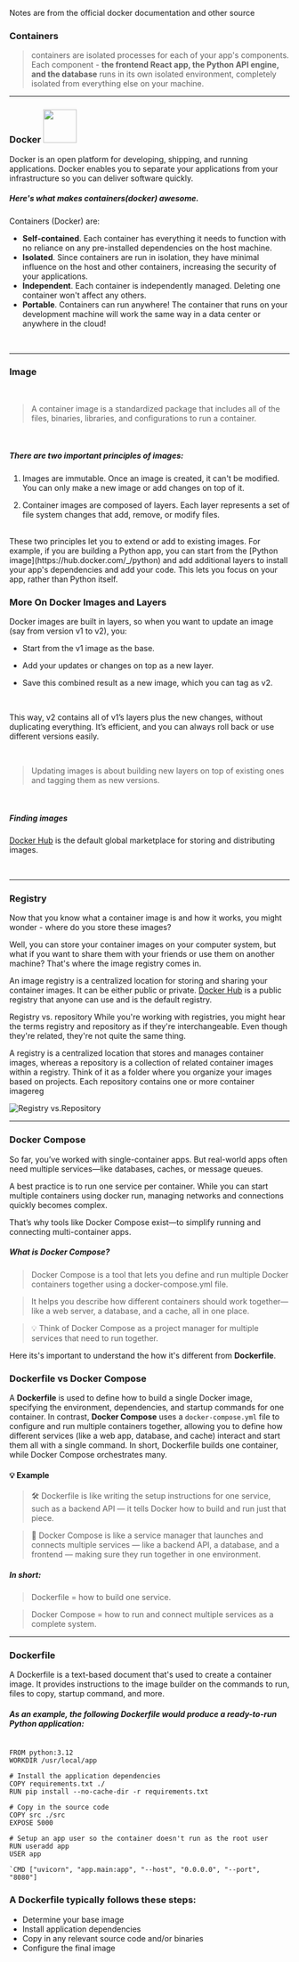 Notes are from the official docker documentation and other source

### Containers 

> containers are isolated processes for each of your app's components. Each component - **the frontend React app, the Python API engine, and the database** runs in its own isolated environment, completely isolated from everything else on your machine. 

---

### Docker <img src="images/docker5.svg" width="60"/>

Docker is an open platform for developing, shipping, and running applications. Docker enables you to separate your applications from your infrastructure so you can deliver software quickly.

##### Here's what makes containers(docker) awesome. 

Containers (Docker) are:

- **Self-contained**. Each container has everything it needs to function with no reliance on any pre-installed dependencies on the host machine.
- **Isolated**. Since containers are run in isolation, they have minimal influence on the host and other containers, increasing the security of your applications.
- **Independent**. Each container is independently managed. Deleting one container won't affect any others.
- **Portable**. Containers can run anywhere! The container that runs on your development machine will work the same way in a data center or anywhere in the cloud!
</br>

---
### Image


</br>

> A container image is a standardized package that includes all of the files, binaries, libraries, and configurations to run a container.

</br>

##### There are two important principles of images:

1. Images are immutable. Once an image is created, it can't be modified. You can only make a new image or add changes on top of it.

2. Container images are composed of layers. Each layer represents a set of file system changes that add, remove, or modify files.

</br>
These two principles let you to extend or add to existing images. For example, if you are building a Python app, you can start from the [Python image](https://hub.docker.com/_/python)  and add additional layers to install your app's dependencies and add your code. This lets you focus on your app, rather than Python itself.

### More On Docker Images and Layers 

Docker images are built in layers, so when you want to update an image (say from version v1 to v2), you:

- Start from the v1 image as the base.

- Add your updates or changes on top as a new layer.

- Save this combined result as a new image, which you can tag as v2.

</br>

This way, v2 contains all of v1’s layers plus the new changes, without duplicating everything. It’s efficient, and you can always roll back or use different versions easily.

</br>

> Updating images is about building new layers on top of existing ones and tagging them as new versions.

</br>

##### Finding images
[Docker Hub](https://hub.docker.com/)  is the default global marketplace for storing and distributing images. 

</br>

---
### Registry



Now that you know what a container image is and how it works, you might wonder - where do you store these images?

Well, you can store your container images on your computer system, but what if you want to share them with your friends or use them on another machine? That's where the image registry comes in.

An image registry is a centralized location for storing and sharing your container images. It can be either public or private. [Docker Hub](https://hub.docker.com/)  is a public registry that anyone can use and is the default registry.

Registry vs. repository
While you're working with registries, you might hear the terms registry and repository as if they're interchangeable. Even though they're related, they're not quite the same thing.

A registry is a centralized location that stores and manages container images, whereas a repository is a collection of related container images within a registry. Think of it as a folder where you organize your images based on projects. Each repository contains one or more container imagereg

![Registry vs.Repository](images/Registry%20vs.Repository.png)

---
### Docker Compose

So far, you’ve worked with single-container apps. But real-world apps often need multiple services—like databases, caches, or message queues.

A best practice is to run one service per container. While you can start multiple containers using docker run, managing networks and connections quickly becomes complex.

That’s why tools like Docker Compose exist—to simplify running and connecting multi-container apps.

##### What is Docker Compose?
> Docker Compose is a tool that lets you define and run multiple Docker containers together using a docker-compose.yml file.

> It helps you describe how different containers should work together—like a web server, a database, and a cache, all in one place.

> 💡 Think of Docker Compose as a project manager for multiple services that need to run together.

Here its's important to understand the how it's different from **Dockerfile**.

### Dockerfile vs Docker Compose

A **Dockerfile** is used to define how to build a single Docker image, specifying the environment, dependencies, and startup commands for one container. In contrast, **Docker Compose** uses a `docker-compose.yml` file to configure and run multiple containers together, allowing you to define how different services (like a web app, database, and cache) interact and start them all with a single command. In short, Dockerfile builds one container, while Docker Compose orchestrates many.

#### 💡 Example 
> 🛠 Dockerfile is like writing the setup instructions for one service, such as a backend API — it tells Docker how to build and run just that piece.

> 🔗 Docker Compose is like a service manager that launches and connects multiple services — like a backend API, a database, and a frontend — making sure they run together in one environment.

##### In short:

> Dockerfile = how to build one service.

> Docker Compose = how to run and connect multiple services as a complete system.

---

### Dockerfile

A Dockerfile is a text-based document that's used to create a container image. It provides instructions to the image builder on the commands to run, files to copy, startup command, and more.

##### As an example, the following Dockerfile would produce a ready-to-run Python application:
``` docker

FROM python:3.12
WORKDIR /usr/local/app

# Install the application dependencies
COPY requirements.txt ./
RUN pip install --no-cache-dir -r requirements.txt

# Copy in the source code
COPY src ./src
EXPOSE 5000

# Setup an app user so the container doesn't run as the root user
RUN useradd app
USER app

`CMD ["uvicorn", "app.main:app", "--host", "0.0.0.0", "--port", "8080"]

```

### A Dockerfile typically follows these steps:

- Determine your base image
- Install application dependencies
- Copy in any relevant source code and/or binaries
- Configure the final image


